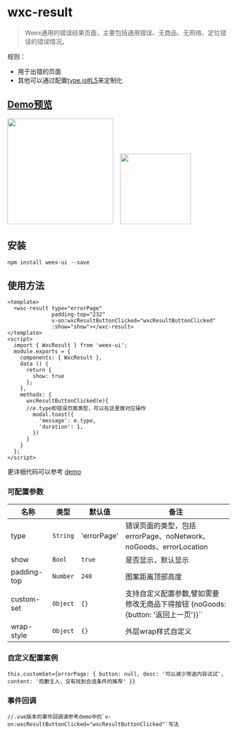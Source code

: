 # wxc-result 
      
> Weex通用的错误结果页面，主要包括通用错误、无商品、无网络、定位错误的错误情况。

规则：
  - 用于出错的页面
  - 其他可以通过配置[type.js#L5](https://github.com/alibaba/weex-ui/blob/master/example/result/type.js#L5)来定制化


## [Demo预览](https://h5.m.taobao.com/trip/wxc-result/index.html?_wx_tpl=https%3A%2F%2Fh5.m.taobao.com%2Ftrip%2Fwxc-result%2Fdemo%2Findex.native-min.js)
<img src="https://gw.alipayobjects.com/zos/rmsportal/ZdBCotUDWDbtYVYUTqDf.gif" width="240"/>&nbsp;&nbsp;&nbsp;&nbsp;<img src="http://gtms02.alicdn.com/tfs/TB1ck8JSpXXXXXpaFXXXXXXXXXX-200-200.png" width="160"/>


## 安装

```
npm install weex-ui --save
```

## 使用方法

```
<template>
  <wxc-result type="errorPage"
              padding-top="232"
              v-on:wxcResultButtonClicked="wxcResultButtonClicked"
              :show="show"></wxc-result>
</template>
<script>
  import { WxcResult } from 'weex-ui';
  module.exports = {
    components: { WxcResult },
    data () {
      return {
        show: true
      };
    },
    methods: {
      wxcResultButtonClicked(e){
      //e.type即错误页面类型，可以在这里做对应操作
        modal.toast({
          'message': e.type,
          'duration': 1,
        })
      }
    }
  };
</script>
```

更详细代码可以参考 [demo](https://github.com/alibaba/weex-ui/blob/master/example/result/index.vue)


### 可配置参数

| 名称      | 类型     | 默认值   | 备注  |
|-------------|------------|--------|-----|
| type | `String` | 'errorPage' | 错误页面的类型，包括errorPage、noNetwork、noGoods、errorLocation|
| show | `Bool` | `true` | 是否显示，默认显示 |
| padding-top | `Number` | `240` | 图案距离顶部高度 |
| custom-set | `Object` | `{}` | 支持自定义配置参数,譬如需要修改无商品下得按钮`{noGoods:{button: '返回上一页'}}``|[type.js#L4](https://github.com/alibaba/weex-ui/blob/master/example/result/type.js#L4)
| wrap-style | `Object` | `{}` | 外层wrap样式自定义 |

### 自定义配置案例

```
this.customSet={errorPage: { button: null, desc: '可以减少筛选内容试试', content: '抱歉主人，没有找到合适条件的推荐' }}
```

### 事件回调

```
//.vue版本的事件回调请参考demo中的`v-on:wxcResultButtonClicked="wxcResultButtonClicked"`写法
```
